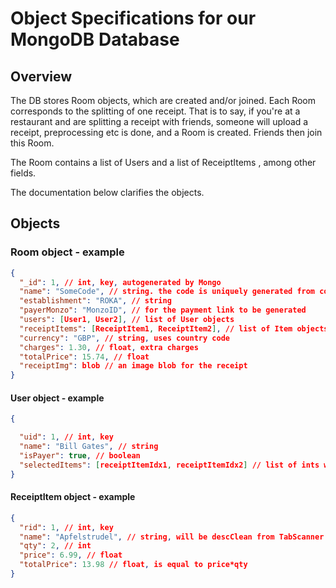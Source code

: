 # Object Specifications for our MongoDB Database

## Overview

The DB stores Room objects, which are created and/or joined. Each Room corresponds to the splitting of one receipt. That is to say, if you're at a restaurant and are splitting a receipt with friends, someone will upload a receipt, preprocessing etc is done, and a Room is created. Friends then join this Room.

The Room contains a list of Users and a list of ReceiptItems , among other fields.

The documentation below clarifies the objects.

## Objects

### Room object - example

```json
{
  "_id": 1, // int, key, autogenerated by Mongo
  "name": "SomeCode", // string. the code is uniquely generated from combinations of words from a dictionary
  "establishment": "ROKA", // string
  "payerMonzo": "MonzoID", // for the payment link to be generated
  "users": [User1, User2], // list of User objects
  "receiptItems": [ReceiptItem1, ReceiptItem2], // list of Item objects
  "currency": "GBP", // string, uses country code
  "charges": 1.30, // float, extra charges
  "totalPrice": 15.74, // float
  "receiptImg": blob // an image blob for the receipt
}
```

#### User object - example

```json
{

  "uid": 1, // int, key
  "name": "Bill Gates", // string
  "isPayer": true, // boolean
  "selectedItems": [receiptItemIdx1, receiptItemIdx2] // list of ints which are the indexes of the items selected
}
```

#### ReceiptItem object - example

```json
{
  "rid": 1, // int, key
  "name": "Apfelstrudel", // string, will be descClean from TabScanner
  "qty": 2, // int
  "price": 6.99, // float
  "totalPrice": 13.98 // float, is equal to price*qty
}
```
